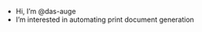 - Hi, I’m @das-auge
- I’m interested in automating print document generation

<!---
das-auge/das-auge is a ✨ special ✨ repository because its `README.md` (this file) appears on your GitHub profile.
You can click the Preview link to take a look at your changes.
--->

